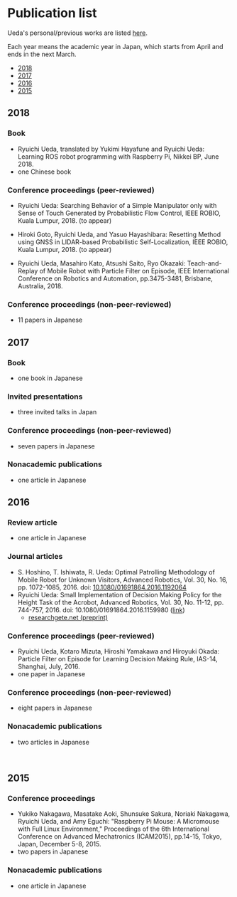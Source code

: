 # Publication list
Ueda's personal/previous works are listed <a href="https://b.ueda.tech/?page=publication_en" target="_blank" rel="noopener">here</a>.

Each year means the academic year in Japan, which starts from April and ends in the next March.
<ul>
 	<li><a href="#2018">2018</a></li>
 	<li><a href="#2017">2017</a></li>
 	<li><a href="#2016">2016</a></li>
 	<li><a href="#2015">2015</a></li>
</ul>
<h2 id="2018">2018</h2>
<h3>Book</h3>
<ul>
 	<li>Ryuichi Ueda, translated by Yukimi Hayafune and Ryuichi Ueda: Learning ROS robot programming with Raspberry Pi, Nikkei BP, June 2018.</li>
 	<li>one Chinese book</li>
</ul>
<h3>Conference proceedings (peer-reviewed)</h3>
<ul>
 	<li>Ryuichi Ueda: Searching Behavior of <span class="s1">a Simple Manipulator only with Sense of Touch </span><span class="s1">Generated by Probabilistic Flow Control, IEEE ROBIO, Kuala Lumpur, 2018. (to appear)</span></li>
 	<li>
<p class="p1"><span class="s1">Hiroki Goto</span><span class="s1">, Ryuichi Ueda</span><span class="s1">, and Yasuo Hayashibara: </span><span class="s1">Resetting Method using GNSS in LIDAR-based Probabilistic Self-Localization, IEEE ROBIO, Kuala Lumpur, 2018. (to appear)</span></p>
</li>
 	<li>Ryuichi Ueda, Masahiro Kato, Atsushi Saito, Ryo Okazaki: Teach-and-Replay of Mobile Robot with Particle Filter on Episode, IEEE International Conference on Robotics and Automation, pp.3475-3481, Brisbane, Australia, 2018.</li>
</ul>
<h3>Conference proceedings (non-peer-reviewed)</h3>
<ul>
 	<li>11 papers in Japanese</li>
</ul>
<h2 id="2017">2017</h2>
<h3>Book</h3>
<ul>
 	<li>one book in Japanese</li>
</ul>
<h3>Invited presentations</h3>
<ul>
 	<li>three invited talks in Japan</li>
</ul>
<h3>Conference proceedings (non-peer-reviewed)</h3>
<ul>
 	<li>seven papers in Japanese</li>
</ul>
<h3>Nonacademic publications</h3>
<ul>
 	<li>one article in Japanese</li>
</ul>
<h2 id="2016">2016</h2>
<h3>Review article</h3>
<ul>
 	<li>one article in Japanese</li>
</ul>
<h3>Journal articles</h3>
<ul>
 	<li>S. Hoshino, T. Ishiwata, R. Ueda: Optimal Patrolling Methodology of Mobile Robot for Unknown Visitors, Advanced Robotics, Vol. 30, No. 16, pp. 1072-1085, 2016. doi: <a href="http://www.tandfonline.com/doi/abs/10.1080/01691864.2016.1192064" target="_blank" rel="noopener">10.1080/01691864.2016.1192064</a></li>
 	<li>Ryuichi Ueda: Small Implementation of Decision Making Policy for the Height Task of the Acrobot, Advanced Robotics, Vol. 30, No. 11-12, pp. 744-757, 2016. doi: 10.1080/01691864.2016.1159980 (<a href="http://www.tandfonline.com/doi/abs/10.1080/01691864.2016.1159980" target="_blank" rel="noopener">link</a>)
<ul>
 	<li><a href="https://www.researchgate.net/publication/296198818_Small_Implementation_of_Decision_Making_Policy_for_the_Height_Task_of_the_Acrobot" target="_blank" rel="noopener">researchgete.net (preprint)</a></li>
</ul>
</li>
</ul>
<h3>Conference proceedings (peer-reviewed)</h3>
<ul>
 	<li>Ryuichi Ueda, Kotaro Mizuta, Hiroshi Yamakawa and Hiroyuki Okada: Particle Filter on Episode for Learning Decision Making Rule, IAS-14, Shanghai, July, 2016.</li>
 	<li>one paper in Japanese</li>
</ul>
<h3>Conference proceedings (non-peer-reviewed)</h3>
<ul>
 	<li>eight papers in Japanese</li>
</ul>
<h3>Nonacademic publications</h3>
<ul>
 	<li>two articles in Japanese</li>
</ul>
&nbsp;
<h2 id="2015">2015</h2>
<h3>Conference proceedings</h3>
<ul>
 	<li>Yukiko Nakagawa, Masatake Aoki, Shunsuke Sakura, Noriaki Nakagawa, Ryuichi Ueda, and Amy Eguchi: "Raspberry Pi Mouse: A Micromouse with Full Linux Environment," Proceedings of the 6th International Conference on Advanced Mechatronics (ICAM2015), pp.14-15, Tokyo, Japan, December 5-8, 2015.</li>
 	<li>two papers in Japanese</li>
</ul>
<h3>Nonacademic publications</h3>
<ul>
 	<li>one article in Japanese</li>
</ul>
